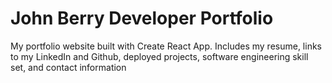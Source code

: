 # John Berry Developer Portfolio
My portfolio website built with Create React App. Includes my resume, links to my LinkedIn and Github, deployed projects, software engineering skill set, and contact information
